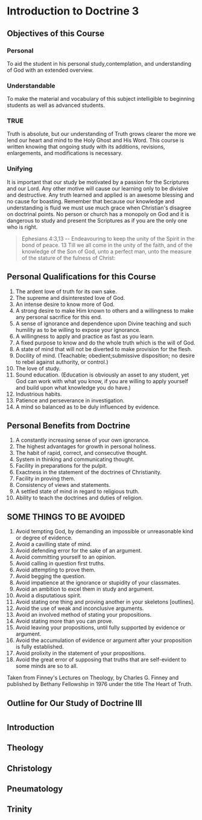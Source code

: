 <h1>Introduction to Doctrine 3</h1>
<h2>Objectives of this Course</h2>
<h3>Personal</h3>
<p>To aid the student in his personal study&#44;contemplation&#44; and understanding of God with an extended overview.</p>
<h3>Understandable</h3>
<p>To make the material and vocabulary of this subject intelligible to beginning students as well as advanced students. </p>
<h3>TRUE</h3>
<p>Truth is absolute&#44; but our understanding of Truth grows clearer the more we lend our heart and mind to the Holy Ghost and His Word. This course is written knowing that ongoing study with its additions&#44; revisions&#44; enlargements&#44; and modifications is necessary.</p>
<h3>Unifying</h3>
<p>It is important that our study be motivated by a passion for the Scriptures and our Lord. Any other motive will cause our learning only to be divisive and destructive. Any truth learned and applied is an awesome blessing and no cause for boasting. Remember that because our knowledge and understanding is fluid we must use much grace when Christian&apos;s disagree on doctrinal points. No person or church has a monopoly on God and it is dangerous to study and present the Scriptures as if you are the only one who is right.</p>
<blockquote>Ephesians 4:3&#44;13 -- Endeavouring to keep the unity of the Spirit in the bond of peace. 13 Till we all come in the unity of the faith&#44; and of the knowledge of the Son of God&#44; unto a perfect man&#44; unto the measure of the stature of the fulness of Christ:</blockquote>
<h2>Personal Qualifications for this Course</h2><ol>
<li>The ardent love of truth for its own sake.</li>
<li>The supreme and disinterested love of God.</li>
<li>An intense desire to know more of God.</li>
<li>A strong desire to make Him known to others and a willingness to make any personal sacrifice for this end.</li>
<li>A sense of ignorance and dependence upon Divine teaching and such humility as to be willing to expose your ignorance.</li>
<li>A willingness to apply and practice as fast as you learn.</li>
<li>A fixed purpose to know and do the whole truth which is the will of God.</li>
<li>A state of mind that will not be diverted to make provision for the flesh.</li>
<li>Docility of mind. (Teachable; obedient;submissive disposition; no desire to rebel against authority&#44; or control.)</li>
<li>The love of study.</li>
<li>Sound education. (Education is obviously an asset to any student&#44; yet God can work with what you know&#44; if you are willing to apply yourself and build upon what knowledge you do have.)</li>
<li>Industrious habits.</li>
<li>Patience and perseverance in investigation.</li>
<li>A mind so balanced as to be duly influenced by evidence.</li></ol>
<h2>Personal Benefits from Doctrine</h2><ol>
<li>A constantly increasing sense of your own ignorance.</li>
<li>The highest advantages for growth in personal holiness.</li>
<li>The habit of rapid&#44; correct&#44; and consecutive thought.</li>
<li>System in thinking and communicating thought.</li>
<li>Facility in preparations for the pulpit.</li>
<li>Exactness in the statement of the doctrines of Christianity.</li>
<li>Facility in proving them.</li>
<li>Consistency of views and statements.</li>
<li>A settled state of mind in regard to religious truth.</li>
<li>Ability to teach the doctrines and duties of religion.</li></ol>
<h2>SOME THINGS TO BE AVOIDED</h2><ol>
<li>Avoid tempting God&#44; by demanding an impossible or unreasonable kind or degree of evidence.</li>
<li>Avoid a cavilling state of mind.</li>
<li>Avoid defending error for the sake of an argument.</li>
<li>Avoid committing yourself to an opinion.</li>
<li>Avoid calling in question first truths.</li>
<li>Avoid attempting to prove them.</li>
<li>Avoid begging the question.</li>
<li>Avoid impatience at the ignorance or stupidity of your classmates.</li>
<li>Avoid an ambition to excel them in study and argument.</li>
<li>Avoid a disputatious spirit.</li>
<li>Avoid stating one thing and proving another in your skeletons [outlines].</li>
<li>Avoid the use of weak and inconclusive arguments.</li>
<li>Avoid an involved method of stating your propositions.</li>
<li>Avoid stating more than you can prove.</li>
<li>Avoid leaving your propositions&#44; until fully supported by evidence or argument.</li>
<li>Avoid the accumulation of evidence or argument after your proposition is fully established.</li>
<li>Avoid prolixity in the statement of your propositions.</li>
<li>Avoid the great error of supposing that truths that are self-evident to some minds are so to all.</li></ol>
<p>Taken from Finney&apos;s Lectures on Theology&#44; by Charles G. Finney and published by Bethany Fellowship in 1976 under the title The Heart of Truth. </p>
<h2>Outline for Our Study of Doctrine III</h2><div class="emb-outline">
<h1></h1>
<h2>Introduction</h2>
<h2>Theology</h2>
<h2>Christology</h2>
<h2>Pneumatology</h2>
<h2>Trinity</h2></div>